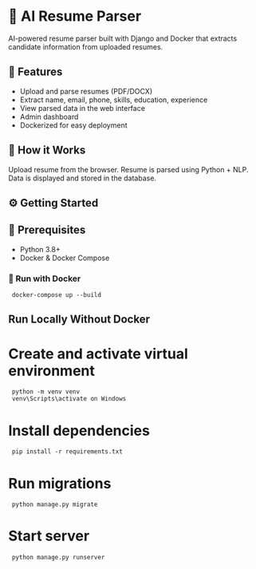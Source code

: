 # 🤖 AI Resume Parser
AI-powered resume parser built with Django and Docker that extracts candidate information from uploaded resumes.

## 🚀 Features
- Upload and parse resumes (PDF/DOCX)
- Extract name, email, phone, skills, education, experience
- View parsed data in the web interface
- Admin dashboard
- Dockerized for easy deployment

## 📝 How it Works
Upload resume from the browser.
Resume is parsed using Python + NLP.
Data is displayed and stored in the database.

## ⚙️ Getting Started
## 🔧 Prerequisites
- Python 3.8+
- Docker & Docker Compose

### 🐳 Run with Docker
     docker-compose up --build
## Run Locally Without Docker
# Create and activate virtual environment
     python -m venv venv
     venv\Scripts\activate on Windows
# Install dependencies
     pip install -r requirements.txt
# Run migrations
     python manage.py migrate
# Start server
     python manage.py runserver
